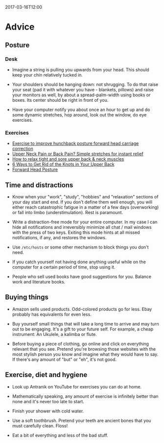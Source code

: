 2017-03-16T12:00
# Advice

## Posture

### Desk

* Imagine a string is pulling you upwards from your head. This should keep your
  chin relatively tucked in.

* Your shoulders should be hanging down: not shrugging. To do that raise your
  seat (pad it with whatever you have - blankets, pillows) and raise your
  monitors as well, by about a spread-palm-width using books or boxes. Its
  center should be right in front of you.

* Have your computer notify you about once an hour to get up and do some dynamic
  stretches, hop around, look out the window, do eye exercises.

### Exercises

  * [Exercise to improve hunchback posture forward head carriage correction](https://www.youtube.com/watch?v=LT_dFRnmdGs)
  * [Upper Neck Pain or Back Pain? Simple stretches for instant relief](https://youtu.be/OXpuLTuD5ec)
  * [How to relax tight and sore upper back & neck muscles](https://youtu.be/EiuHxQLEkCA)
  * [6 Ways to Get Rid of the Knots in Your Upper Back ](https://www.youtube.com/watch?v=aIw5bX7J0Rg)
  * [Forward Head Posture](https://youtu.be/b9ISV7TfuBY)


## Time and distractions

* Know when your "work", "study", "hobbies" and "relaxation" sections of your
  day start and end. If you don't define them well enough, you will either reach
  catastrophic fatigue in a matter of a few days (overworking) or fall into
  limbo (understimulation). Rest is paramount.

* Write a distraction-free mode for your entire computer. In my case I can
  hide all notifications and irreversibly minimize all chat / mail windows
  with the press of two keys. Exiting this mode hints at all missed
  notifications, if any, and restores the windows.

* Use `/etc/hosts` or some other mechanism to block things you don't need.

* If you catch yourself not having done anything useful while on the computer
  for a certain period of time, stop using it.

* People who sell used books have good suggestions for you. Balance work and
  literature books.

## Buying things

* Amazon sells used products. Odd-colored products go for less. Ebay probably
  has equivalents for even less.

* Buy yourself small things that will take a long time to arrive and may turn
  out to be engaging. It's a gift to your future self. For example, a cheap
  instrument: An Ukulele, a kalimba or flute.

* Before buying a piece of clothing, go online and click on everything
  relevant that you see. Pretend you're browsing those websites with the most
  stylish person you know and imagine what they would have to say. If there's
  any amount of "but" or "eh", it's not good.

## Exercise, diet and hygiene

* Look up Antranik on YouTube for exercises you can do at home.

* Mathematically speaking, any amount of exercise is infinitely better than
  none and it's never too late to start.

* Finish your shower with cold water.

* Use a soft toothbrush. Pretend your teeth are ancient bones that you must
  carefully clean. Floss!

* Eat a bit of everything and less of the bad stuff.
